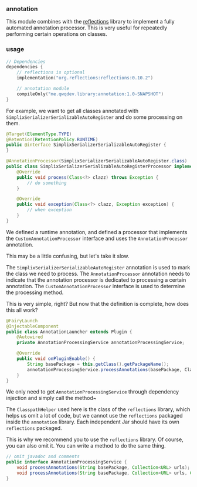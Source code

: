 ### annotation

This module combines with the [reflections](https://github.com/ronmamo/reflections) library to implement a fully automated annotation processor. This is very useful for repeatedly performing certain operations on classes.

### usage

```kotlin
// Dependencies
dependencies {
    // reflections is optional
    implementation("org.reflections:reflections:0.10.2")

    // annotation module
    compileOnly("me.qwqdev.library:annotation:1.0-SNAPSHOT")
}
```

For example, we want to get all classes annotated with `SimplixSerializerSerializableAutoRegister` and do some processing on them.

```java
@Target(ElementType.TYPE)
@Retention(RetentionPolicy.RUNTIME)
public @interface SimplixSerializerSerializableAutoRegister {
}
```

```java
@AnnotationProcessor(SimplixSerializerSerializableAutoRegister.class)
public class SimplixSerializerSerializableAutoRegisterProcessor implements CustomAnnotationProcessor {
    @Override
    public void process(Class<?> clazz) throws Exception {
        // do something
    }

    @Override
    public void exception(Class<?> clazz, Exception exception) {
        // when exception
    }
}
```

We defined a runtime annotation, and defined a processor that implements the `CustomAnnotationProcessor` interface and uses the `AnnotationProcessor` annotation.

This may be a little confusing, but let's take it slow.

The `SimplixSerializerSerializableAutoRegister` annotation is used to mark the class we need to process. The `AnnotationProcessor` annotation needs to indicate that the annotation processor is dedicated to processing a certain annotation. The `CustomAnnotationProcessor` interface is used to determine the processing method.

This is very simple, right? But now that the definition is complete, how does this all work?

```java
@FairyLaunch
@InjectableComponent
public class AnnotationLauncher extends Plugin {
    @Autowired
    private AnnotationProcessingService annotationProcessingService;

    @Override
    public void onPluginEnable() {
        String basePackage = this.getClass().getPackageName();
        annotationProcessingService.processAnnotations(basePackage, ClasspathHelper.forPackage(basePackage));
    }
}
```

We only need to get `AnnotationProcessingService` through dependency injection and simply call the method~

The `ClasspathHelper` used here is the class of the `reflections` library, which helps us omit a lot of code, but we cannot use the `reflections` packaged inside the `annotation` library. Each independent Jar should have its own `reflections` packaged.

This is why we recommend you to use the `reflections` library. Of course, you can also omit it. You can write a method to do the same thing.

```java
// omit javadoc and comments
public interface AnnotationProcessingService {
    void processAnnotations(String basePackage, Collection<URL> urls);
    void processAnnotations(String basePackage, Collection<URL> urls, Class<? extends CustomAnnotationProcessor> handlerClass);
}
```